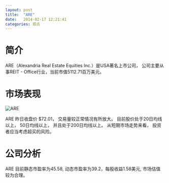 ```yaml
---
layout: post
title:  "ARE"
date:   2014-02-17 12:21:41
categories: 观点
---
```


# 简介
ARE（Alexandria Real Estate Equities Inc.）是USA著名上市公司，
公司主要从事REIT - Office行业，当前市值5112.71百万美元。

# 市场表现

![ARE](http://finviz.com/chart.ashx?t=ARE&ty=c&ta=1&p=d&s=l)

ARE 昨日收盘价 $72.01，
交易量较正常情况有所放大。
目前股价处于20日均线以上，
50日均线以上，
并且处于200日均线以上。
从短期市场走势来看，
投资者应当考虑超买的风险。

# 公司分析
ARE 目前静态市盈率为45.58, 动态市盈率为39.2，每股收益1.58美元,
市场估值较为合理。
